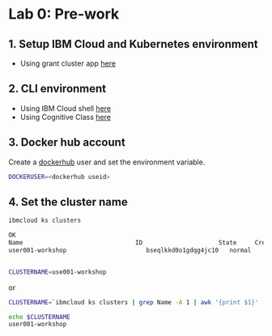 # Lab 0: Pre-work

## 1. Setup IBM Cloud and Kubernetes environment

* Using grant cluster app [here](https://ibm.github.io/workshop-setup/GRANTCLUSTER/)

## 2. CLI environment

* Using IBM Cloud shell [here](https://ibm.github.io/workshop-setup/CLOUDSHELL/)
* Using Cognitive Class [here](https://ibm.github.io/workshop-setup/COGNITIVECLASS/)

## 3. Docker hub account

Create a [dockerhub](https://hub.docker.com/) user and set the environment variable.

```bash
DOCKERUSER=<dockerhub useid>
```

## 4. Set the cluster name

```bash
ibmcloud ks clusters

OK
Name                               ID                     State     Created        Workers   Location          Version                 Resource Group Name        Provider
user001-workshop                      bseqlkkd0o1gdqg4jc10   normal    3 months ago   5         Dallas            4.3.38_1544_openshift   default                    classic


CLUSTERNAME=use001-workshop
```

or

```bash
CLUSTERNAME=`ibmcloud ks clusters | grep Name -A 1 | awk '{print $1}' | grep -v Name`

echo $CLUSTERNAME
user001-workshop
```
